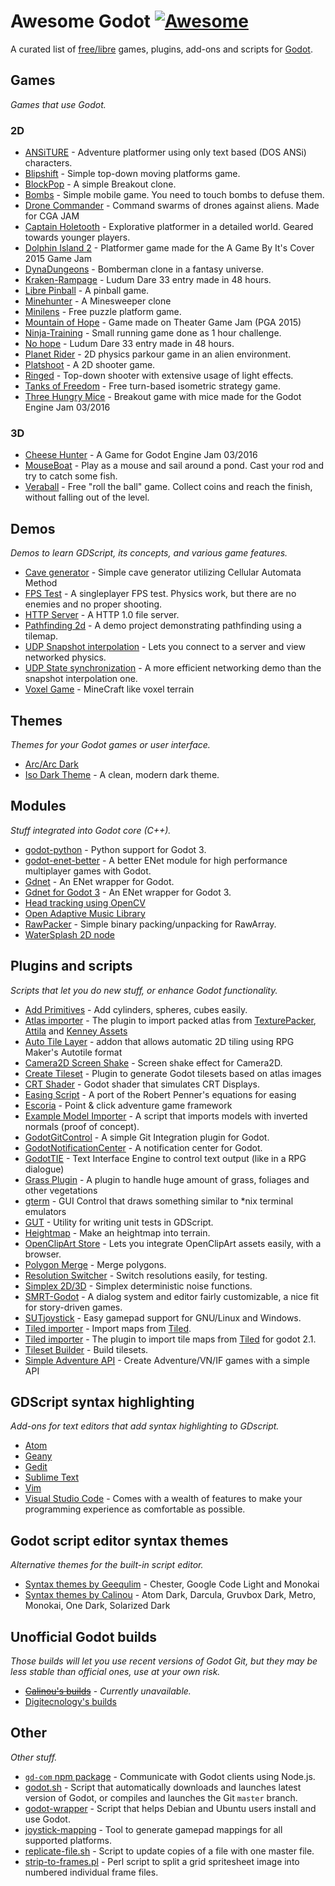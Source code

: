 # Awesome Godot [![Awesome](https://cdn.rawgit.com/sindresorhus/awesome/d7305f38d29fed78fa85652e3a63e154dd8e8829/media/badge.svg)](https://github.com/sindresorhus/awesome)

A curated list of [free/libre](https://gnu.org/philosophy/free-sw.html) games, plugins, add-ons and scripts for [Godot](https://godotengine.org).

## Games

*Games that use Godot.*

### 2D

- [ANSiTURE](https://github.com/w84death/ansiture) -  Adventure platformer using only text based (DOS ANSi) characters.
- [Blipshift](https://github.com/wardsky/blipshift) - Simple top-down moving platforms game.
- [BlockPop](https://github.com/vnen/blockpop) - A simple Breakout clone.
- [Bombs](https://github.com/randyyaj/Bombs) - Simple mobile game. You need to touch bombs to defuse them.
- [Drone Commander](https://github.com/securas/Drone_Commander) - Command swarms of drones against aliens. Made for CGA JAM
- [Captain Holetooth](https://github.com/Hirnbix/captain-holetooth) - Explorative platformer in a detailed world. Geared towards younger players.
- [Dolphin Island 2](https://github.com/janmarcano/Dolphin-Island-2) - Platformer game made for the A Game By It's Cover 2015 Game Jam
- [DynaDungeons](https://github.com/akien-mga/dynadungeons) - Bomberman clone in a fantasy universe.
- [Kraken-Rampage](https://github.com/randyyaj/Kraken-Rampage) - Ludum Dare 33 entry made in 48 hours.
- [Libre Pinball](https://github.com/Calinou/libre-pinball) - A pinball game.
- [Minehunter](https://github.com/genete/Minehunter) - A Minesweeper clone
- [Minilens](http://kobuge-games.github.io/minilens/) - Free puzzle platform game.
- [Mountain of Hope](https://github.com/w84death/mountain-of-hope) - Game made on Theater Game Jam (PGA 2015)
- [Ninja-Training](https://github.com/KOBUGE-Games/Ninja-Training) - Small running game done as 1 hour challenge.
- [No hope](https://github.com/sergicollado/no_hope_LD33) - Ludum Dare 33 entry made in 48 hours.
- [Planet Rider](https://github.com/FEDE0D/Planet-Rider) - 2D physics parkour game in an alien environment.
- [Platshoot](https://github.com/Calinou/platshoot) - A 2D shooter game.
- [Ringed](https://github.com/KOBUGE-Games/ringed) - Top-down shooter with extensive usage of light effects.
- [Tanks of Freedom](https://github.com/w84death/Tanks-of-Freedom) - Free turn-based isometric strategy game.
- [Three Hungry Mice](https://github.com/delstuff/threeHungryMice) - Breakout game with mice made for the Godot Engine Jam 03/2016

### 3D

- [Cheese Hunter](https://github.com/khairul169/cheese-hunter) - A Game for Godot Engine Jam 03/2016
- [MouseBoat](https://github.com/CowThing/MouseBoat) - Play as a mouse and sail around a pond. Cast your rod and try to catch some fish.
- [Veraball](https://github.com/Veraball/veraball) - Free "roll the ball" game. Collect coins and reach the finish, without falling out of the level.

## Demos

*Demos to learn GDScript, its concepts, and various game features.*

- [Cave generator](https://gitlab.com/TeddyDD/Godot-Cave-Generato) - Simple cave generator utilizing Cellular Automata Method
- [FPS Test](https://github.com/Calinou/fps-test) - A singleplayer FPS test. Physics work, but there are no enemies and no proper shooting.
- [HTTP Server](https://github.com/KOBUGE-Games/godot-httpd) - A HTTP 1.0 file server.
- [Pathfinding 2d](https://github.com/FEDE0D/godot-pathfinding2d-demo) - A demo project demonstrating pathfinding using a tilemap.
- [UDP Snapshot interpolation](https://github.com/jrimclean/godot-snapshot-interpolation-demo) - Lets you connect to a server and view networked physics.
- [UDP State synchronization](https://github.com/jrimclean/godot-state-sync-demo) - A more efficient networking demo than the snapshot interpolation one.
- [Voxel Game](https://github.com/toger5/Godot-Voxel-Game-MineCraftClone) - MineCraft like voxel terrain

## Themes

*Themes for your Godot games or user interface.*

- [Arc/Arc Dark](https://github.com/Geequlim/godot-themes)
- [Iso Dark Theme](https://github.com/GalanCM/Iso-Themes) - A clean, modern dark theme.

## Modules

*Stuff integrated into Godot core (C++).*

- [godot-python](https://github.com/touilleMan/godot-python) - Python support for Godot 3.
- [godot-enet-better](https://github.com/Faless/godot-enet-better) - A better ENet module for high performance multiplayer games with Godot.
- [Gdnet](https://github.com/jrimclean/gdnet) - An ENet wrapper for Godot.
- [Gdnet for Godot 3](https://github.com/PerduGames/gdnet3) - An ENet wrapper for Godot 3.
- [Head tracking using OpenCV](https://github.com/antarktikali/godot-opencv-gpu-perspective)
- [Open Adaptive Music Library](https://github.com/oamldev/oamlGodotModule)
- [RawPacker](https://github.com/jrimclean/rawpacker) - Simple binary packing/unpacking for RawArray.
- [WaterSplash 2D node](https://github.com/laverneth/WaterSplash)

## Plugins and scripts

*Scripts that let you do new stuff, or enhance Godot functionality.*

- [Add Primitives](https://github.com/TheHX/add_primitives) - Add cylinders, spheres, cubes easily.
- [Atlas importer](https://github.com/Geequlim/godot-code/tree/master/addons/atlas_importer) - The plugin to import packed atlas from [TexturePacker](https://www.codeandweb.com/texturepacker), [Attila](https://github.com/r-lyeh/attila) and [Kenney Assets](https://kenney.nl/assets)
- [Auto Tile Layer](https://github.com/leezh/autotile) -  addon that allows automatic 2D tiling using RPG Maker's Autotile format
- [Camera2D Screen Shake](https://godotengine.org/qa/438/camera2d-screen-shake-extension) - Screen shake effect for Camera2D.
- [Create Tileset](https://github.com/vinod8990/godot_plugins) - Plugin to generate Godot tilesets based on atlas images
- [CRT Shader](https://github.com/henriquelalves/SimpleGodotCRTShader) - Godot shader that simulates CRT Displays.
- [Easing Script](https://github.com/impmja/godot-easing) - A port of the Robert Penner's equations for easing
- [Escoria](https://github.com/godotengine/escoria) - Point & click adventure game framework
- [Example Model Importer](https://github.com/TheHX/godot_examples) - A script that imports models with inverted normals (proof of concept).
- [GodotGitControl](https://github.com/funabab/godot-git-control) - A simple Git Integration plugin for Godot.
- [GodotNotificationCenter](https://github.com/didier-v/GodotNotificationCenter) - A notification center for Godot.
- [GodotTIE](https://github.com/henriquelalves/GodotTIE) - Text Interface Engine to control text output (like in a RPG dialogue)
- [Grass Plugin](https://github.com/marcosbitetti/grass_plugin_4_godot) - A plugin to handle huge amount of grass, foliages and other vegetations
- [gterm](https://github.com/TeddyDD/gterm) - GUI Control that draws something similar to \*nix terminal emulators
- [GUT](https://github.com/bitwes/Gut) - Utility for writing unit tests in GDScript.
- [Heightmap](https://gist.github.com/TheHX/94a83dea1a0f932d5805) - Make an heightmap into terrain.
- [OpenClipArt Store](https://github.com/vinod8990/godot_plugins/tree/master/OpenClipArt_Store) - Lets you integrate OpenClipArt assets easily, with a browser.
- [Polygon Merge](https://github.com/ScyDev/Godot-Scripts) - Merge polygons.
- [Resolution Switcher](https://github.com/vinod8990/godot_plugins) - Switch resolutions easily, for testing.
- [Simplex 2D/3D](https://github.com/OvermindDL1/Godot-Helpers) - Simplex deterministic noise functions.
- [SMRT-Godot](https://github.com/brunosxs/SMRT-Godot) - A dialog system and editor fairly customizable, a nice fit for story-driven games.
- [SUTjoystick](https://gitlab.com/shine-upon-thee/joystick) - Easy gamepad support for GNU/Linux and Windows.
- [Tiled importer](https://github.com/MrGreenTea/GodotTiledImporter) - Import maps from [Tiled](http://mapeditor.org).
- [Tiled importer](https://github.com/Geequlim/godot-code/tree/master/addons/tiled_importer) - The plugin to import tile maps from [Tiled](http://www.mapeditor.org/) for godot 2.1.
- [Tileset Builder](https://gist.github.com/Calinou/27e979ab0a35500c3381) - Build tilesets.
- [Simple Adventure API](https://github.com/Biarity/godot-adventure-api) - Create Adventure/VN/IF games with a simple API

## GDScript syntax highlighting

*Add-ons for text editors that add syntax highlighting to GDscript.*

- [Atom](https://atom.io/packages/lang-gdscript)
- [Geany](https://github.com/haimat/GDScript-Geany)
- [Gedit](https://github.com/haimat/GDScript-gedit)
- [Sublime Text](https://github.com/beefsack/GDScript-sublime)
- [Vim](https://github.com/quabug/vim-gdscript)
- [Visual Studio Code](https://marketplace.visualstudio.com/items?itemName=geequlim.godot-tools) - Comes with a wealth of features to make your programming experience as comfortable as possible.

## Godot script editor syntax themes

*Alternative themes for the built-in script editor.*

- [Syntax themes by Geequlim](https://github.com/Geequlim/godot-themes/tree/master/syntax) - Chester, Google Code Light and Monokai
- [Syntax themes by Calinou](https://github.com/Calinou/godot-syntax-themes) - Atom Dark, Darcula, Gruvbox Dark, Metro, Monokai, One Dark, Solarized Dark

## Unofficial Godot builds

*Those builds will let you use recent versions of Godot Git, but they may be less stable than official ones, use at your own risk.*

- ~~[Calinou's builds](https://godot.hugo.pro/)~~ - *Currently unavailable.*
- [Digitecnology's builds](http://godot3builds.digitecnology.com/)

## Other

*Other stuff.*

- [`gd-com` npm package](https://www.npmjs.com/package/gd-com) - Communicate with Godot clients using Node.js.
- [godot.sh](https://github.com/adolson/godot-stuff/blob/master/godot.sh) - Script that automatically downloads and launches latest version of Godot, or compiles and launches the Git `master` branch.
- [godot-wrapper](https://github.com/nsrosenqvist/godot-wrapper.git) - Script that helps Debian and Ubuntu users install and use Godot.
- [joystick-mapping](https://github.com/Hinsbart/joystick-mapping) - Tool to generate gamepad mappings for all supported platforms.
- [replicate-file.sh](https://github.com/adolson/godot-stuff/blob/master/replicate-file.sh) - Script to update copies of a file with one master file.
- [strip-to-frames.pl](https://github.com/adolson/godot-stuff/blob/master/strip-to-frames.pl) - Perl script to split a grid spritesheet image into numbered individual frame files.
